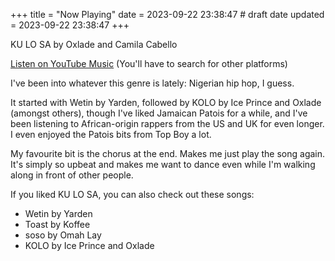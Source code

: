+++
title = "Now Playing"
date = 2023-09-22 23:38:47 # draft date
updated = 2023-09-22 23:38:47
+++

KU LO SA by Oxlade and Camila Cabello

[Listen on YouTube Music](https://music.youtube.com/watch?v=kquPJC4cq7o)
(You'll have to search for other platforms)

I've been into whatever this genre is lately:
Nigerian hip hop, I guess.

It started with Wetin by Yarden,
followed by KOLO by Ice Prince and Oxlade (amongst others),
though I've liked Jamaican Patois for a while,
and I've been listening to African-origin rappers
from the US and UK for even longer.
I even enjoyed the Patois bits from Top Boy a lot.

My favourite bit is the chorus at the end.
Makes me just play the song again.
It's simply so upbeat and makes me want to dance
even while I'm walking along in front of other people.

If you liked KU LO SA,
you can also check out these songs:

- Wetin by Yarden
- Toast by Koffee
- soso by Omah Lay
- KOLO by Ice Prince and Oxlade
